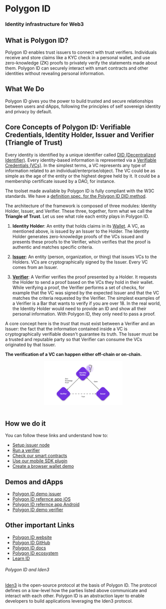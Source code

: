 # Polygon ID
### Identity infrastructure for Web3 

## What is Polygon ID?

Polygon ID enables trust issuers to connect with trust verifiers. Individuals receive and store claims like a KYC check in a personal wallet, and use zero-knowledge (ZK) proofs to privately verify the statements made about them. Polygon ID can securely interact with smart contracts and other identities without revealing personal information.

## What We Do

Polygon ID gives you the power to build trusted and secure relationships between users and dApps, following the principles of self sovereign identity and privacy by default.

## Core Concepts of Polygon ID: Verifiable Credentials, Identity Holder, Issuer and Verifier (Triangle of Trust)

Every identity is identified by a unique identifier called [DID (Decentralized Identifier)](https://www.w3.org/TR/did-core/). Every identity-based information is represented via a [Verifiable Credentials (VCs)](https://www.w3.org/TR/vc-data-model/).  In the simplest terms, a VC represents any type of information related to an individual/enterprise/object. The VC could be as simple as the age of the entity or the highest degree held by it. It could be a membership certificate issued by a DAO, for instance.

The toolset made available by Polygon ID is fully compliant with the W3C standards. We have a [definition spec. for the Polygon ID DID method](https://github.com/0xPolygonID/did-polygonid).

The architecture of the framework is composed of three modules: Identity Holder, Issuer, and Verifier. These three, together, form what we call the **Triangle of Trust**. Let us see what role each entity plays in Polygon ID. 

1. **Identity Holder**: An entity that holds claims in its [Wallet](./wallet/wallet-overview.md). A VC, as mentioned above, is issued by an Issuer to the Holder. The Identity Holder generates zero-knowledge proofs of the VCs issued and presents these proofs to the Verifier, which verifies that the proof is authentic and matches specific criteria. 

2. [**Issuer**](./issuer/issuer-overview.md): An entity (person, organization, or thing) that issues VCs to the Holders. VCs are cryptographically signed by the Issuer. Every VC comes from an Issuer. 

3. [**Verifier**](./verifier/verifier-overview.md): A Verifier verifies the proof presented by a Holder. It requests the Holder to send a proof based on the VCs they hold in their wallet. While verifying a proof, the Verifier performs a set of checks, for example that the VC was signed by the expected Issuer and that the VC matches the criteria requested by the Verifier. The simplest examples of a Verifier is a Bar that wants to verify if you are over 18. In the real world, the Identity Holder would need to provide an ID and show all their personal information. With Polygon ID, they only need to pass a proof.

A core concept here is the *trust* that must exist between a Verifier and an Issuer: the fact that the information contained inside a VC is cryptographically verifiable doesn't guarantee its truth. The Issuer must be a trusted and reputable party so that Verifier can consume the VCs originated by that Issuer.

**The verification of a VC can happen either off-chain or on-chain.**

<div align="center">
<img src= "./triangle-of-trust-simple.png" align="center" width="50%"/>
</div>
<br>

## How we do it

You can follow these links and understand how to:

- [Setup issuer node](https://0xpolygonid.github.io/tutorials/issuer-node/issuer-node-guide/)
- [Run a verifier](https://0xpolygonid.github.io/tutorials/verifier/verification-library/verifier-set-up/#verifier-client-setup)
- [Check our smart contracts](https://0xpolygonid.github.io/tutorials/contracts/overview/)
- [Use our mobile SDK plugin](https://0xpolygonid.github.io/tutorials/wallet/wallet-sdk/polygonid-sdk/polygonid-sdk-plugin/)
- [Create a browser wallet demo](https://0xpolygonid.github.io/tutorials/js-sdk/js-sdk-browser-wallet-demo/)

## Demos and dApps

- [Polygon ID demo issuer](https://issuer-demo.polygonid.me/)
- [Polygon ID refernce app iOS](https://apps.apple.com/us/app/polygon-id/id1629870183)
- [Polygon ID refernce app Android](https://play.google.com/store/apps/details?id=com.polygonid.wallet&pli=1)
- [Polygon ID demo verifier](https://verifier-demo.polygonid.me/)

## Other important Links

- [Polygon ID website](https://polygon.technology/polygon-id)
- [Polygon ID GitHub](https://github.com/0xPolygonID)
- [Polygon ID docs](https://0xpolygonid.github.io/tutorials/)
- [Polygon ID ecosystem](https://ecosystem.polygon.technology/PolygonID/)
- [Learn ID](https://www.youtube.com/playlist?list=PLslsfan1R_z2PW_cRkBumQiUJs4tPc455)

###### Polygon ID and Iden3

<a href="https://iden3.io/" target="_blank">Iden3</a> is the open-source protocol at the basis of Polygon ID. The protocol defines on a low-level how the parties listed above communicate and interact with each other. Polygon ID is an abstraction layer to enable developers to build applications leveraging the Iden3 protocol.
